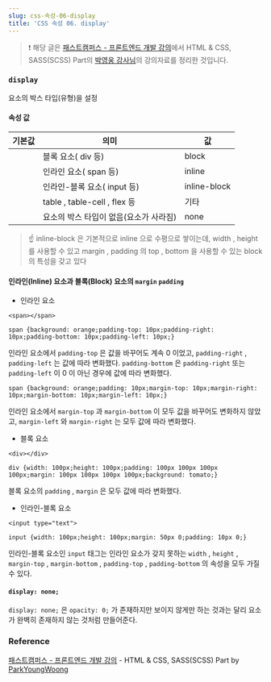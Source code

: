 ```yaml
---
slug: css-속성-06-display
title: 'CSS 속성 06. display'
---
```


> ❗️ 해당 글은 [패스트캠퍼스 - 프론트엔드 개발 강의](https://www.fastcampus.co.kr/dev_online_react/)에서 HTML & CSS, SASS(SCSS) Part의 [박영웅 강사님](https://github.com/ParkYoungWoong)의 강의자료를 정리한 것입니다.

### `display`

요소의 박스 타입(유형)을 설정

#### 속성 값

| 기본값 | 의미                                   | 값           |
| ------ | -------------------------------------- | ------------ |
|        | 블록 요소( div 등)                     | block        |
|        | 인라인 요소( span 등)                  | inline       |
|        | 인라인-블록 요소( input 등)            | inline-block |
|        | table , table-cell , flex 등           | 기타         |
|        | 요소의 박스 타입이 없음(요소가 사라짐) | none         |

> ☝️ inline-block 은 기본적으로 inline 으로 수평으로 쌓이는데, width , height 를 사용할 수 있고 margin , padding 의 top , bottom 을 사용할 수 있는 block 의 특성을 갖고 있다

#### 인라인(Inline) 요소과 블록(Block) 요소의 `margin` `padding`

- 인라인 요소

```plain text
<span></span>
```

```plain text
span {background: orange;padding-top: 10px;padding-right: 10px;padding-bottom: 10px;padding-left: 10px;}
```

인라인 요소에서 `padding-top` 은 값을 바꾸어도 계속 0 이었고, `padding-right` , `padding-left` 는 값에 따라 변화했다. `padding-bottom` 은 `padding-right` 또는 `padding-left` 이 0 이 아닌 경우에 값에 따라 변화했다.

```plain text
span {background: orange;padding: 10px;margin-top: 10px;margin-right: 10px;margin-bottom: 10px;margin-left: 10px;}
```

인라인 요소에서 `margin-top` 과 `margin-bottom` 이 모두 값을 바꾸어도 변화하지 않았고, `margin-left` 와 `margin-right` 는 모두 값에 따라 변화했다.

- 블록 요소

```plain text
<div></div>
```

```plain text
div {width: 100px;height: 100px;padding: 100px 100px 100px 100px;margin: 100px 100px 100px 100px;background: tomato;}
```

블록 요소의 `padding` , `margin` 은 모두 값에 따라 변화했다.

- 인라인-블록 요소

```plain text
<input type="text">
```

```plain text
input {width: 100px;height: 100px;margin: 50px 0;padding: 10px 0;}
```

인라인-블록 요소인 `input` 태그는 인라인 요소가 갖지 못하는 `width` , `height` , `margin-top` , `margin-bottom` , `padding-top` , `padding-bottom` 의 속성을 모두 가질 수 있다.

#### `display: none;`

`display: none;` 은 `opacity: 0;` 가 존재하지만 보이지 않게만 하는 것과는 달리 요소가 완벽히 존재하지 않는 것처럼 만들어준다.

### Reference

[패스트캠퍼스 - 프론트엔드 개발 강의](https://www.fastcampus.co.kr/dev_online_react/) - HTML & CSS, SASS(SCSS) Part by [ParkYoungWoong](https://github.com/ParkYoungWoong)
